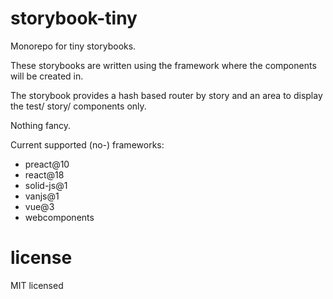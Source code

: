 # storybook-tiny

Monorepo for tiny storybooks.

These storybooks are written using the framework where the components will be
created in.

The storybook provides a hash based router by story and an area to display the
test/ story/ components only. 

Nothing fancy.

Current supported (no-) frameworks:

- preact@10
- react@18
- solid-js@1
- vanjs@1
- vue@3
- webcomponents

# license 

MIT licensed
